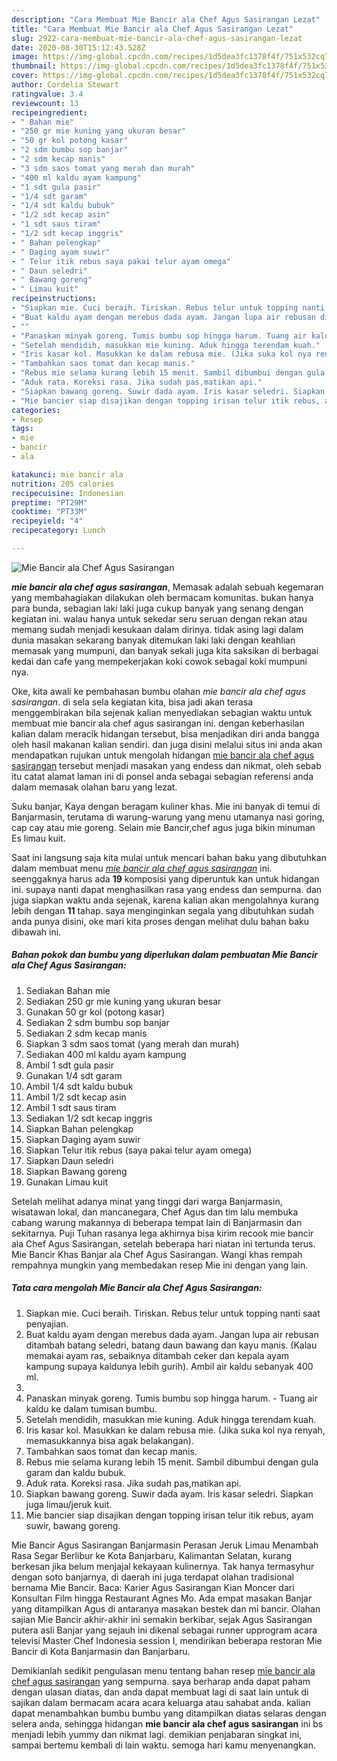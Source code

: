 ```yaml
---
description: "Cara Membuat Mie Bancir ala Chef Agus Sasirangan Lezat"
title: "Cara Membuat Mie Bancir ala Chef Agus Sasirangan Lezat"
slug: 2922-cara-membuat-mie-bancir-ala-chef-agus-sasirangan-lezat
date: 2020-08-30T15:12:43.528Z
image: https://img-global.cpcdn.com/recipes/1d5dea3fc1378f4f/751x532cq70/mie-bancir-ala-chef-agus-sasirangan-foto-resep-utama.jpg
thumbnail: https://img-global.cpcdn.com/recipes/1d5dea3fc1378f4f/751x532cq70/mie-bancir-ala-chef-agus-sasirangan-foto-resep-utama.jpg
cover: https://img-global.cpcdn.com/recipes/1d5dea3fc1378f4f/751x532cq70/mie-bancir-ala-chef-agus-sasirangan-foto-resep-utama.jpg
author: Cordelia Stewart
ratingvalue: 3.4
reviewcount: 13
recipeingredient:
- " Bahan mie"
- "250 gr mie kuning yang ukuran besar"
- "50 gr kol potong kasar"
- "2 sdm bumbu sop banjar"
- "2 sdm kecap manis"
- "3 sdm saos tomat yang merah dan murah"
- "400 ml kaldu ayam kampung"
- "1 sdt gula pasir"
- "1/4 sdt garam"
- "1/4 sdt kaldu bubuk"
- "1/2 sdt kecap asin"
- "1 sdt saus tiram"
- "1/2 sdt kecap inggris"
- " Bahan pelengkap"
- " Daging ayam suwir"
- " Telur itik rebus saya pakai telur ayam omega"
- " Daun seledri"
- " Bawang goreng"
- " Limau kuit"
recipeinstructions:
- "Siapkan mie. Cuci beraih. Tiriskan. Rebus telur untuk topping nanti saat penyajian."
- "Buat kaldu ayam dengan merebus dada ayam. Jangan lupa air rebusan ditambah batang seledri, batang daun bawang dan kayu manis. (Kalau memakai ayam ras, sebaiknya ditambah ceker dan kepala ayam kampung supaya kaldunya lebih gurih). Ambil air kaldu sebanyak 400 ml."
- ""
- "Panaskan minyak goreng. Tumis bumbu sop hingga harum. Tuang air kaldu ke dalam tumisan bumbu."
- "Setelah mendidih, masukkan mie kuning. Aduk hingga terendam kuah."
- "Iris kasar kol. Masukkan ke dalam rebusa mie. (Jika suka kol nya renyah, memasukkannya bisa agak belakangan)."
- "Tambahkan saos tomat dan kecap manis."
- "Rebus mie selama kurang lebih 15 menit. Sambil dibumbui dengan gula garam dan kaldu bubuk."
- "Aduk rata. Koreksi rasa. Jika sudah pas,matikan api."
- "Siapkan bawang goreng. Suwir dada ayam. Iris kasar seledri. Siapkan juga limau/jeruk kuit."
- "Mie bancier siap disajikan dengan topping irisan telur itik rebus, ayam suwir, bawang goreng."
categories:
- Resep
tags:
- mie
- bancir
- ala

katakunci: mie bancir ala 
nutrition: 205 calories
recipecuisine: Indonesian
preptime: "PT29M"
cooktime: "PT33M"
recipeyield: "4"
recipecategory: Lunch

---
```



![Mie Bancir ala Chef Agus Sasirangan](https://img-global.cpcdn.com/recipes/1d5dea3fc1378f4f/751x532cq70/mie-bancir-ala-chef-agus-sasirangan-foto-resep-utama.jpg)

<b><i>mie bancir ala chef agus sasirangan</i></b>, Memasak adalah sebuah kegemaran yang membahagiakan dilakukan oleh bermacam komunitas. bukan hanya para bunda, sebagian laki laki juga cukup banyak yang senang dengan kegiatan ini. walau hanya untuk sekedar seru seruan dengan rekan atau memang sudah menjadi kesukaan dalam dirinya. tidak asing lagi dalam dunia masakan sekarang banyak ditemukan laki laki dengan keahlian memasak yang mumpuni, dan banyak sekali juga kita saksikan di berbagai kedai dan cafe yang mempekerjakan koki cowok sebagai koki mumpuni nya.

Oke, kita awali ke pembahasan bumbu olahan <i>mie bancir ala chef agus sasirangan</i>. di sela sela kegiatan kita, bisa jadi akan terasa menggembirakan bila sejenak kalian menyediakan sebagian waktu untuk membuat mie bancir ala chef agus sasirangan ini. dengan keberhasilan kalian dalam meracik hidangan tersebut, bisa menjadikan diri anda bangga oleh hasil makanan kalian sendiri. dan juga disini melalui situs ini anda akan mendapatkan rujukan untuk mengolah hidangan <u>mie bancir ala chef agus sasirangan</u> tersebut menjadi masakan yang endess dan nikmat, oleh sebab itu catat alamat laman ini di ponsel anda sebagai sebagian referensi anda dalam memasak olahan baru yang lezat.

Suku banjar, Kaya dengan beragam kuliner khas. Mie ini banyak di temui di Banjarmasin, terutama di warung-warung yang menu utamanya nasi goring, cap cay atau mie goreng. Selain mie Bancir,chef agus juga bikin minuman Es limau kuit.


Saat ini langsung saja kita mulai untuk mencari bahan baku yang dibutuhkan dalam membuat menu <u><i>mie bancir ala chef agus sasirangan</i></u> ini. seenggaknya harus ada <b>19</b> komposisi yang diperuntuk kan untuk hidangan ini. supaya nanti dapat menghasilkan rasa yang endess dan sempurna. dan juga siapkan waktu anda sejenak, karena kalian akan mengolahnya kurang lebih dengan <b>11</b> tahap. saya menginginkan segala yang dibutuhkan sudah anda punya disini, oke mari kita proses dengan melihat dulu bahan baku dibawah ini.

<!--inarticleads1-->

##### Bahan pokok dan bumbu yang diperlukan dalam pembuatan Mie Bancir ala Chef Agus Sasirangan:

1. Sediakan  Bahan mie
1. Sediakan 250 gr mie kuning yang ukuran besar
1. Gunakan 50 gr kol (potong kasar)
1. Sediakan 2 sdm bumbu sop banjar
1. Sediakan 2 sdm kecap manis
1. Siapkan 3 sdm saos tomat (yang merah dan murah)
1. Sediakan 400 ml kaldu ayam kampung
1. Ambil 1 sdt gula pasir
1. Gunakan 1/4 sdt garam
1. Ambil 1/4 sdt kaldu bubuk
1. Ambil 1/2 sdt kecap asin
1. Ambil 1 sdt saus tiram
1. Sediakan 1/2 sdt kecap inggris
1. Siapkan  Bahan pelengkap
1. Siapkan  Daging ayam suwir
1. Siapkan  Telur itik rebus (saya pakai telur ayam omega)
1. Siapkan  Daun seledri
1. Siapkan  Bawang goreng
1. Gunakan  Limau kuit


Setelah melihat adanya minat yang tinggi dari warga Banjarmasin, wisatawan lokal, dan mancanegara, Chef Agus dan tim lalu membuka cabang warung makannya di beberapa tempat lain di Banjarmasin dan sekitarnya. Puji Tuhan rasanya lega akhirnya bisa kirim recook mie bancir ala Chef Agus Sasirangan, setelah beberapa hari niatan ini tertunda terus. Mie Bancir Khas Banjar ala Chef Agus Sasirangan. Wangi khas rempah rempahnya mungkin yang membedakan resep Mie ini dengan yang lain. 

<!--inarticleads2-->

##### Tata cara mengolah Mie Bancir ala Chef Agus Sasirangan:

1. Siapkan mie. Cuci beraih. Tiriskan. Rebus telur untuk topping nanti saat penyajian.
1. Buat kaldu ayam dengan merebus dada ayam. Jangan lupa air rebusan ditambah batang seledri, batang daun bawang dan kayu manis. (Kalau memakai ayam ras, sebaiknya ditambah ceker dan kepala ayam kampung supaya kaldunya lebih gurih). Ambil air kaldu sebanyak 400 ml.
1. 
1. Panaskan minyak goreng. Tumis bumbu sop hingga harum. - Tuang air kaldu ke dalam tumisan bumbu.
1. Setelah mendidih, masukkan mie kuning. Aduk hingga terendam kuah.
1. Iris kasar kol. Masukkan ke dalam rebusa mie. (Jika suka kol nya renyah, memasukkannya bisa agak belakangan).
1. Tambahkan saos tomat dan kecap manis.
1. Rebus mie selama kurang lebih 15 menit. Sambil dibumbui dengan gula garam dan kaldu bubuk.
1. Aduk rata. Koreksi rasa. Jika sudah pas,matikan api.
1. Siapkan bawang goreng. Suwir dada ayam. Iris kasar seledri. Siapkan juga limau/jeruk kuit.
1. Mie bancier siap disajikan dengan topping irisan telur itik rebus, ayam suwir, bawang goreng.


Mie Bancir Agus Sasirangan Banjarmasin Perasan Jeruk Limau Menambah Rasa Segar Berlibur ke Kota Banjarbaru, Kalimantan Selatan, kurang berkesan jika belum menjajal kekayaan kulinernya. Tak hanya termasyhur dengan soto banjarnya, di daerah ini juga terdapat olahan tradisional bernama Mie Bancir. Baca: Karier Agus Sasirangan Kian Moncer dari Konsultan Film hingga Restaurant Agnes Mo. Ada empat masakan Banjar yang ditampilkan Agus di antaranya masakan bestek dan mi bancir. Olahan sajian Mie Bancir akhir-akhir ini semakin berkibar, sejak Agus Sasirangan putera asli Banjar yang sejauh ini dikenal sebagai runner upprogram acara televisi Master Chef Indonesia session I, mendirikan beberapa restoran Mie Bancir di Kota Banjarmasin dan Banjarbaru. 

Demikianlah sedikit pengulasan menu tentang bahan resep <u>mie bancir ala chef agus sasirangan</u> yang sempurna. saya berharap anda dapat paham dengan ulasan diatas, dan anda dapat membuat lagi di saat lain untuk di sajikan dalam bermacam acara acara keluarga atau sahabat anda. kalian dapat menambahkan bumbu bumbu yang ditampilkan diatas selaras dengan selera anda, sehingga hidangan <b>mie bancir ala chef agus sasirangan</b> ini bs menjadi lebih yummy dan nikmat lagi. demikian penjabaran singkat ini, sampai bertemu kembali di lain waktu. semoga hari kamu menyenangkan.
